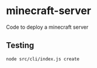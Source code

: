 
# minecraft-server

Code to deploy a minecraft server

## Testing

```sh
node src/cli/index.js create
```
